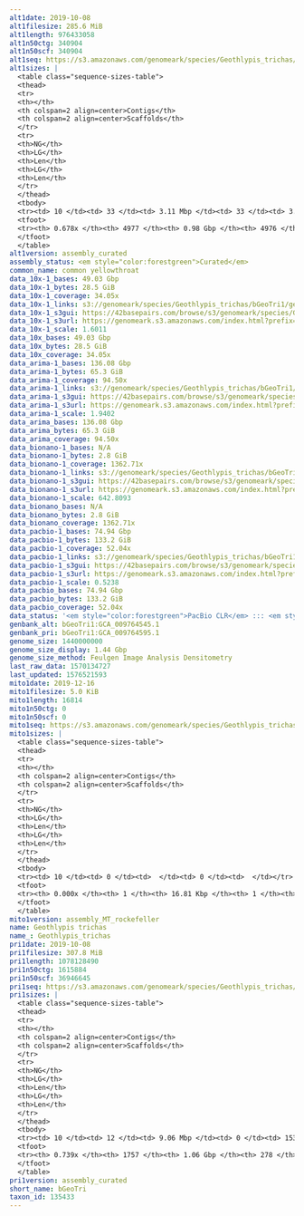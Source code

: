 ```yaml
---
alt1date: 2019-10-08
alt1filesize: 285.6 MiB
alt1length: 976433058
alt1n50ctg: 340904
alt1n50scf: 340904
alt1seq: https://s3.amazonaws.com/genomeark/species/Geothlypis_trichas/bGeoTri1/assembly_curated/bGeoTri1.alt.cur.20191008.fasta.gz
alt1sizes: |
  <table class="sequence-sizes-table">
  <thead>
  <tr>
  <th></th>
  <th colspan=2 align=center>Contigs</th>
  <th colspan=2 align=center>Scaffolds</th>
  </tr>
  <tr>
  <th>NG</th>
  <th>LG</th>
  <th>Len</th>
  <th>LG</th>
  <th>Len</th>
  </tr>
  </thead>
  <tbody>
  <tr><td> 10 </td><td> 33 </td><td> 3.11 Mbp </td><td> 33 </td><td> 3.11 Mbp </td></tr>  <tr><td> 20 </td><td> 91 </td><td> 1.98 Mbp </td><td> 91 </td><td> 1.98 Mbp </td></tr>  <tr><td> 30 </td><td> 185 </td><td> 1.22 Mbp </td><td> 185 </td><td> 1.22 Mbp </td></tr>  <tr><td> 40 </td><td> 336 </td><td> 0.74 Mbp </td><td> 336 </td><td> 0.74 Mbp </td></tr>  <tr style="background-color:#cccccc;"><td> 50 </td><td> 629 </td><td> 340.90 Kbp </td><td> 629 </td><td> 340.90 Kbp </td></tr>  <tr><td> 60 </td><td> 1456 </td><td> 89.98 Kbp </td><td> 1456 </td><td> 89.98 Kbp </td></tr>  <tr><td> 70 </td><td> 0 </td><td>  </td><td> 0 </td><td>  </td></tr>  <tr><td> 80 </td><td> 0 </td><td>  </td><td> 0 </td><td>  </td></tr>  <tr><td> 90 </td><td> 0 </td><td>  </td><td> 0 </td><td>  </td></tr>  <tr><td> 100 </td><td> 0 </td><td>  </td><td> 0 </td><td>  </td></tr>  </tbody>
  <tfoot>
  <tr><th> 0.678x </th><th> 4977 </th><th> 0.98 Gbp </th><th> 4976 </th><th> 0.98 Gbp </th></tr>
  </tfoot>
  </table>
alt1version: assembly_curated
assembly_status: <em style="color:forestgreen">Curated</em>
common_name: common yellowthroat
data_10x-1_bases: 49.03 Gbp
data_10x-1_bytes: 28.5 GiB
data_10x-1_coverage: 34.05x
data_10x-1_links: s3://genomeark/species/Geothlypis_trichas/bGeoTri1/genomic_data/10x/<br>
data_10x-1_s3gui: https://42basepairs.com/browse/s3/genomeark/species/Geothlypis_trichas/bGeoTri1/genomic_data/10x/
data_10x-1_s3url: https://genomeark.s3.amazonaws.com/index.html?prefix=species/Geothlypis_trichas/bGeoTri1/genomic_data/10x/
data_10x-1_scale: 1.6011
data_10x_bases: 49.03 Gbp
data_10x_bytes: 28.5 GiB
data_10x_coverage: 34.05x
data_arima-1_bases: 136.08 Gbp
data_arima-1_bytes: 65.3 GiB
data_arima-1_coverage: 94.50x
data_arima-1_links: s3://genomeark/species/Geothlypis_trichas/bGeoTri1/genomic_data/arima/<br>
data_arima-1_s3gui: https://42basepairs.com/browse/s3/genomeark/species/Geothlypis_trichas/bGeoTri1/genomic_data/arima/
data_arima-1_s3url: https://genomeark.s3.amazonaws.com/index.html?prefix=species/Geothlypis_trichas/bGeoTri1/genomic_data/arima/
data_arima-1_scale: 1.9402
data_arima_bases: 136.08 Gbp
data_arima_bytes: 65.3 GiB
data_arima_coverage: 94.50x
data_bionano-1_bases: N/A
data_bionano-1_bytes: 2.8 GiB
data_bionano-1_coverage: 1362.71x
data_bionano-1_links: s3://genomeark/species/Geothlypis_trichas/bGeoTri1/genomic_data/bionano/<br>
data_bionano-1_s3gui: https://42basepairs.com/browse/s3/genomeark/species/Geothlypis_trichas/bGeoTri1/genomic_data/bionano/
data_bionano-1_s3url: https://genomeark.s3.amazonaws.com/index.html?prefix=species/Geothlypis_trichas/bGeoTri1/genomic_data/bionano/
data_bionano-1_scale: 642.8093
data_bionano_bases: N/A
data_bionano_bytes: 2.8 GiB
data_bionano_coverage: 1362.71x
data_pacbio-1_bases: 74.94 Gbp
data_pacbio-1_bytes: 133.2 GiB
data_pacbio-1_coverage: 52.04x
data_pacbio-1_links: s3://genomeark/species/Geothlypis_trichas/bGeoTri1/genomic_data/pacbio/<br>
data_pacbio-1_s3gui: https://42basepairs.com/browse/s3/genomeark/species/Geothlypis_trichas/bGeoTri1/genomic_data/pacbio/
data_pacbio-1_s3url: https://genomeark.s3.amazonaws.com/index.html?prefix=species/Geothlypis_trichas/bGeoTri1/genomic_data/pacbio/
data_pacbio-1_scale: 0.5238
data_pacbio_bases: 74.94 Gbp
data_pacbio_bytes: 133.2 GiB
data_pacbio_coverage: 52.04x
data_status: '<em style="color:forestgreen">PacBio CLR</em> ::: <em style="color:forestgreen">10x</em> ::: <em style="color:forestgreen">Arima</em>'
genbank_alt: bGeoTri1:GCA_009764545.1
genbank_pri: bGeoTri1:GCA_009764595.1
genome_size: 1440000000
genome_size_display: 1.44 Gbp
genome_size_method: Feulgen Image Analysis Densitometry
last_raw_data: 1570134727
last_updated: 1576521593
mito1date: 2019-12-16
mito1filesize: 5.0 KiB
mito1length: 16814
mito1n50ctg: 0
mito1n50scf: 0
mito1seq: https://s3.amazonaws.com/genomeark/species/Geothlypis_trichas/bGeoTri1/assembly_MT_rockefeller/bGeoTri1.MT.20191216.fasta.gz
mito1sizes: |
  <table class="sequence-sizes-table">
  <thead>
  <tr>
  <th></th>
  <th colspan=2 align=center>Contigs</th>
  <th colspan=2 align=center>Scaffolds</th>
  </tr>
  <tr>
  <th>NG</th>
  <th>LG</th>
  <th>Len</th>
  <th>LG</th>
  <th>Len</th>
  </tr>
  </thead>
  <tbody>
  <tr><td> 10 </td><td> 0 </td><td>  </td><td> 0 </td><td>  </td></tr>  <tr><td> 20 </td><td> 0 </td><td>  </td><td> 0 </td><td>  </td></tr>  <tr><td> 30 </td><td> 0 </td><td>  </td><td> 0 </td><td>  </td></tr>  <tr><td> 40 </td><td> 0 </td><td>  </td><td> 0 </td><td>  </td></tr>  <tr style="background-color:#cccccc;"><td> 50 </td><td> 0 </td><td style="background-color:#ff8888;">  </td><td> 0 </td><td style="background-color:#ff8888;">  </td></tr>  <tr><td> 60 </td><td> 0 </td><td>  </td><td> 0 </td><td>  </td></tr>  <tr><td> 70 </td><td> 0 </td><td>  </td><td> 0 </td><td>  </td></tr>  <tr><td> 80 </td><td> 0 </td><td>  </td><td> 0 </td><td>  </td></tr>  <tr><td> 90 </td><td> 0 </td><td>  </td><td> 0 </td><td>  </td></tr>  <tr><td> 100 </td><td> 0 </td><td>  </td><td> 0 </td><td>  </td></tr>  </tbody>
  <tfoot>
  <tr><th> 0.000x </th><th> 1 </th><th> 16.81 Kbp </th><th> 1 </th><th> 16.81 Kbp </th></tr>
  </tfoot>
  </table>
mito1version: assembly_MT_rockefeller
name: Geothlypis trichas
name_: Geothlypis_trichas
pri1date: 2019-10-08
pri1filesize: 307.8 MiB
pri1length: 1078128490
pri1n50ctg: 1615884
pri1n50scf: 36946645
pri1seq: https://s3.amazonaws.com/genomeark/species/Geothlypis_trichas/bGeoTri1/assembly_curated/bGeoTri1.pri.cur.20191008.fasta.gz
pri1sizes: |
  <table class="sequence-sizes-table">
  <thead>
  <tr>
  <th></th>
  <th colspan=2 align=center>Contigs</th>
  <th colspan=2 align=center>Scaffolds</th>
  </tr>
  <tr>
  <th>NG</th>
  <th>LG</th>
  <th>Len</th>
  <th>LG</th>
  <th>Len</th>
  </tr>
  </thead>
  <tbody>
  <tr><td> 10 </td><td> 12 </td><td> 9.06 Mbp </td><td> 0 </td><td> 153.09 Mbp </td></tr>  <tr><td> 20 </td><td> 30 </td><td> 6.47 Mbp </td><td> 2 </td><td> 114.14 Mbp </td></tr>  <tr><td> 30 </td><td> 55 </td><td> 4.69 Mbp </td><td> 3 </td><td> 77.06 Mbp </td></tr>  <tr><td> 40 </td><td> 95 </td><td> 2.80 Mbp </td><td> 5 </td><td> 72.54 Mbp </td></tr>  <tr style="background-color:#cccccc;"><td> 50 </td><td> 161 </td><td style="background-color:#88ff88;"> 1.62 Mbp </td><td> 8 </td><td style="background-color:#88ff88;"> 36.95 Mbp </td></tr>  <tr><td> 60 </td><td> 297 </td><td> 0.76 Mbp </td><td> 13 </td><td> 20.83 Mbp </td></tr>  <tr><td> 70 </td><td> 704 </td><td> 149.35 Kbp </td><td> 22 </td><td> 11.56 Mbp </td></tr>  <tr><td> 80 </td><td> 0 </td><td>  </td><td> 0 </td><td>  </td></tr>  <tr><td> 90 </td><td> 0 </td><td>  </td><td> 0 </td><td>  </td></tr>  <tr><td> 100 </td><td> 0 </td><td>  </td><td> 0 </td><td>  </td></tr>  </tbody>
  <tfoot>
  <tr><th> 0.739x </th><th> 1757 </th><th> 1.06 Gbp </th><th> 278 </th><th> 1.08 Gbp </th></tr>
  </tfoot>
  </table>
pri1version: assembly_curated
short_name: bGeoTri
taxon_id: 135433
---
```

